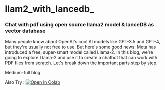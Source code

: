 # llam2_with_lancedb_
### Chat with pdf using open source llama2 model & lanceDB as vector database


Many people know about OpenAI's cool AI models like GPT-3.5 and GPT-4, but they're usually not free to use. But here's some good news:
Meta has introduced a free, super-smart model called Llama-2. In this blog, we're going to explore Llama-2 and use it to create a chatbot that can work with PDF files from scratch. Let's break down the important parts step by step.


Medium-full blog

Also Try  :
<a href="https://colab.research.google.com/drive/1-KLXbVZjxOtA_B5EjWWlcHOTM477Fka2?usp=sharing"><img src="https://colab.research.google.com/assets/colab-badge.svg" alt="Open In Colab"></a>
